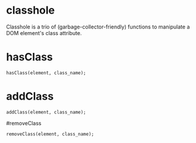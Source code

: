 classhole
=========

Classhole is a trio of (garbage-collector-friendly) functions to manipulate a DOM element's class attribute.

# hasClass

`hasClass(element, class_name);`

# addClass

`addClass(element, class_name);`

#removeClass

`removeClass(element, class_name);`
